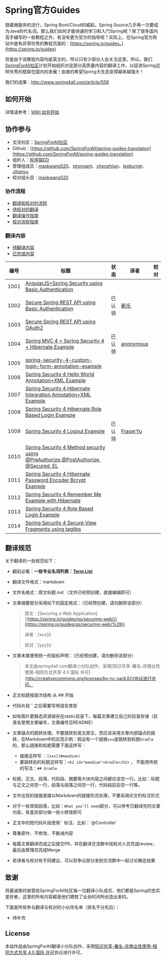 # Spring官方Guides

随着微服务的流行，Spring Boot/Cloud的崛起，Spring Source几乎再一次要成为Java的代名词。那么我们如何才能快速的学习和入门Spring呢？除了很多国内高手编写的一些教程之外，有没有更为官方的指导呢？实际上，在Spring官方网站中是有非常优秀的教程页面的：[https://spring.io/guides。](https://spring.io/guides)

但是由于该教程内容均是英文的，所以只有少部分人会关注这里。所以，我们[SpringForAll社区](http://spring4all.com)计划开始组织对这部分高质量内容的翻译工作，以促进Spring这样优秀的框架在国内的发展！由衷的希望Spring大生态变得越来越强大！

我们的成果：http://www.spring4all.com/article/558

## 如何开始

详情请参考：[WIKI 如何开始](https://github.com/SpringForAll/spring-guides-translation/wiki)

## 协作参与

* 交流社区：[SpringForAll社区](http://spring4all.com)
* Github：[https://github.com/SpringForAll/spring-guides-translation](https://github.com/SpringForAll/spring-guides-translation)
* 组织人：[程序猿DD](https://github.com/dyc87112/)
* 管理组成员：[maskwang520](https://github.com/maskwang520)、[strongant](https://github.com/strongant)、[chenzhijun](https://github.com/chenzhijun)、[lexburner](https://github.com/lexburner)、[Jitianyu](https://github.com/Jitianyu)
* 校对组头目：[maskwang520](https://github.com/maskwang520)

### 协作流程

* [翻译和校对的流程](https://github.com/SpringForAll/spring-guides-translation/blob/master/translate-readme.md)
* [待校对的翻译](https://github.com/SpringForAll/spring-guides-translation/pulls)
* [翻译操作指南](https://github.com/SpringForAll/spring-guides-translation/blob/master/translate-step.md) 
* [校对流程指南](https://github.com/SpringForAll/spring-guides-translation/blob/master/proofread.md)

### 翻译内容

* [待翻译内容](https://github.com/SpringForAll/spring-guides-translation/tree/master/source)
* [已完成内容](https://github.com/SpringForAll/spring-guides-translation/tree/master/translated)

<!-- ### 文章状态目录

| 编号   | 标题                                       | 状态   | 译者                                       | 校对                                       |
| ---- | ---------------------------------------- | ---- | ---------------------------------------- | ---------------------------------------- |
| 1001 | [Building a RESTful Web Service](https://spring.io/guides/gs/rest-service/) | 校对完成 | [Jitianyu](https://github.com/Jitianyu)  |                                          |
| 1002 | [Scheduling Tasks](https://spring.io/guides/gs/scheduling-tasks/) | 校对完成 | [happyxiaofan](https://github.com/happyxiaofan) | [carlzhangweiwen](https://github.com/carlzhangweiwen) |
| 1003 | [Consuming a RESTful Web Service](https://spring.io/guides/gs/consuming-rest/) | 校对完成 | [hapihapidoge](https://github.com/hapihapidoge) | [maskwang](https://github.com/maskwang520) |
| 1004 | [Building Java Projects with Maven](https://spring.io/guides/gs/maven/) | 校对完成 | [liqiangatongoingdotme](https://github.com/liqiangatongoingdotme) | [william-hyx](https://github.com/william-hyx) |
| 1005 | [Accessing Relational Data using JDBC with Spring](https://spring.io/guides/gs/relational-data-access/) | 寻找校对 | [codedrinker](https://github.com/codedrinker) |                                          |
| 1006 | [Uploading Files](https://spring.io/guides/gs/uploading-files/) |      | [JustDoNow](https://github.com/JustDoNow) |                                          |
| 1007 | [Authenticating a User with LDAP](https://spring.io/guides/gs/authenticating-ldap/) |      | [512013674](https://github.com/512013674) |                                          |
| 1008 | [Registering an Application with Facebook](https://spring.io/guides/gs/register-facebook-app/) |      |                                          |                                          |
| 1009 | [Messaging with Redis](https://spring.io/guides/gs/messaging-redis/) | 校对完成 | [linzx2015](https://github.com/linzx2015) |                                          |
| 1010 | [Registering an Application with Twitter](https://spring.io/guides/gs/register-twitter-app/) |      |                                          |                                          |
| 1011 | [Messaging with RabbitMQ](https://spring.io/guides/gs/messaging-rabbitmq/) | 校对完成 | [chenzhijun](https://github.com/chenzhijun) | [程序猿DD](https://github.com/dyc87112)     |
| 1012 | [Accessing Twitter Data](https://spring.io/guides/gs/accessing-twitter/) |      |                                          |                                          |
| 1013 | [Accessing Facebook Data](https://spring.io/guides/gs/accessing-facebook/) | 校对调整 | [wangzhidong](https://github.com/wangzhidong) |                                          |
| 1014 | [Accessing Data with Neo4j](https://spring.io/guides/gs/accessing-data-neo4j/) |      |                                          |                                          |
| 1015 | [Validating Form Input](https://spring.io/guides/gs/validating-form-input/) |      | [carl-zhao](https://github.com/carl-zhao) |                                          |
| 1016 | [Building a RESTful Web Service with Spring Boot Actuator](https://spring.io/guides/gs/actuator-service/) | 正在校对 | [xyq000](https://github.com/xyq000)      | [strongant](https://github.com/strongant) |
| 1017 | [Messaging with JMS](https://spring.io/guides/gs/messaging-jms/) |      | [zivyu](https://github.com/zivyu)        |                                          |
| 1018 | [Creating a Batch Service](https://spring.io/guides/gs/batch-processing/) | 校对完成 | [cleverlzc](https://github.com/cleverlzc) | [lexburner](https://github.com/lexburner) |
| 1019 | [Securing a Web Application](https://spring.io/guides/gs/securing-web/) | 校对完成 | [徐靖峰](https://github.com/lexburner)      | [程序猿DD](https://github.com/dyc87112)     |
| 1020 | [Building a Hypermedia-Driven RESTful Web Service](https://spring.io/guides/gs/rest-hateoas/) |      |                                          |                                          |
| 1021 | [Accessing Data with GemFire](https://spring.io/guides/gs/accessing-data-gemfire/) |      |                                          |                                          |
| 1022 | [Integrating Data](https://spring.io/guides/gs/integration/) | 翻译完成 | [xuxiaoxie](https://github.com/xuxiaoxie) | [xuxiaoxie](https://github.com/xuxiaoxie)[feilangrenM](https://github.com/feilangrenM) |
| 1023 | [Caching Data with GemFire](https://spring.io/guides/gs/caching-gemfire/) |      | [liweijian199011](https://github.com/liweijian199011) |                                          |
| 1024 | [Managing Transactions](https://spring.io/guides/gs/managing-transactions/) |      |                                          |                                          |
| 1025 | [Accessing Data with JPA](https://spring.io/guides/gs/accessing-data-jpa/) |      | [lovedboy2012](https://github.com/lovedboy2012) |                                          |
| 1026 | [Accessing Data with MongoDB](https://spring.io/guides/gs/accessing-data-mongodb/) | 校对完成 | [cholf](https://github.com/cholf)        | [cleverlzc](https://github.com/cleverlzc) |
| 1027 | [Serving Web Content with Spring MVC](https://spring.io/guides/gs/serving-web-content/) |      | [dejunyu](https://github.com/dejunyu)    |                                          |
| 1028 | [Converting a Spring Boot JAR Application to a WAR](https://spring.io/guides/gs/convert-jar-to-war/) | 校对完成 | [JohnHello](https://github.com/JohnHello) |                                          |
| 1029 | [Creating Asynchronous Methods](https://spring.io/guides/gs/async-method/) | 校对完成 | [shaoshao721](https://github.com/shaoshao721) | [mrdear](https://github.com/mrdear)      |
| 1030 | [Handling Form Submission](https://spring.io/guides/gs/handling-form-submission/) |      | [zzzvvvxxxd](https://github.com/zzzvvvxxxd) |                                          |
| 1031 | [Building an Application with Spring Boot](https://spring.io/guides/gs/spring-boot/) | 校对完成 | [nycgym](https://github.com/nycgym)      | [cleverlzc](https://github.com/cleverlzc) |
| 1032 | [Using WebSocket to build an interactive web application](https://spring.io/guides/gs/messaging-stomp-websocket/) | 校对完成 | [maskwang520](https://github.com/maskwang520) | [strongant](https://github.com/strongant) |
| 1033 | [Working a Getting Started guide with STS](https://spring.io/guides/gs/sts/) | 校对完成 | [hanbin](https://github.com/hanbin)      | [cleverlzc](https://github.com/cleverlzc) |
| 1034 | [Consuming a RESTful Web Service with AngularJS](https://spring.io/guides/gs/consuming-rest-angularjs/) | 校对完成 | [yunlzheng](https://github.com/yunlzheng) | [rhwayfun](https://github.com/rhwayfun)  |
| 1035 | [Consuming a RESTful Web Service with rest.js](https://spring.io/guides/gs/consuming-rest-restjs/) |      |                                          |                                          |
| 1036 | [Consuming a RESTful Web Service with jQuery](https://spring.io/guides/gs/consuming-rest-jquery/) |      | [william-hyx](https://github.com/william-hyx) |                                          |
| 1037 | [Enabling Cross Origin Requests for a RESTful Web Service](https://spring.io/guides/gs/rest-service-cors/) |      | [yunlzheng](https://github.com/yunlzheng) |                                          |
| 1038 | [Building Spring YARN Projects with Gradle](https://spring.io/guides/gs/gradle-yarn/) | 正在校对 | [UniKrau](https://github.com/UniKrau)    | [程序猿DD](https://github.com/dyc87112)     |
| 1039 | [Building Spring YARN Projects with Maven](https://spring.io/guides/gs/maven-yarn/) | 正在校对 | [UniKrau](https://github.com/UniKrau)    | [程序猿DD](https://github.com/dyc87112)     |
| 1040 | [Simple YARN Application](https://spring.io/guides/gs/yarn-basic/) | 正在校对 | [UniKrau](https://github.com/UniKrau)    | [程序猿DD](https://github.com/dyc87112)     |
| 1041 | [Testing YARN Application](https://spring.io/guides/gs/yarn-testing/) | 正在校对 | [UniKrau](https://github.com/UniKrau)    | [程序猿DD](https://github.com/dyc87112)     |
| 1042 | [Batch YARN Application](https://spring.io/guides/gs/yarn-batch-processing/) | 正在校对 | [UniKrau](https://github.com/UniKrau)    | [程序猿DD](https://github.com/dyc87112)     |
| 1043 | [Restartable Batch YARN Application](https://spring.io/guides/gs/yarn-batch-restart/) |      | [UniKrau](https://github.com/UniKrau)    |                                          |
| 1044 | [Consuming a SOAP web service](https://spring.io/guides/gs/consuming-web-service/) | 校对完成 |                                          |                                          |
| 1045 | [Accessing JPA Data with REST](https://spring.io/guides/gs/accessing-data-rest/) | 校对完成 | [strongant](https://github.com/strongant) | [maskwang](https://github.com/maskwang520) |
| 1046 | [Accessing Neo4j Data with REST](https://spring.io/guides/gs/accessing-neo4j-data-rest/) |      |                                          |                                          |
| 1047 | [Accessing MongoDB Data with REST](https://spring.io/guides/gs/accessing-mongodb-data-rest/) | 正在翻译 | [qiushile](https://github.com/qiushile)  |                                          |
| 1048 | [Accessing GemFire Data with REST](https://spring.io/guides/gs/accessing-gemfire-data-rest/) |      |                                          |                                          |
| 1049 | [Producing a SOAP web service](https://spring.io/guides/gs/producing-web-service/) | 校对完成 | [feilangrenM](https://github.com/feilangrenM) | [王嘉龙](https://github.com/zaixiandemiao)  |
| 1050 | [Simple Single Project YARN Application](https://spring.io/guides/gs/yarn-basic-single/) |      |                                          |                                          |
| 1051 | [Caching Data with Spring](https://spring.io/guides/gs/caching/) |      | [zzzvvvxxxd](https://github.com/zzzvvvxxxd) |                                          |
| 1052 | [Deploying to Cloud Foundry from STS](https://spring.io/guides/gs/sts-cloud-foundry-deployment/) |      |                                          |                                          |
| 1053 | [Spring Boot with Docker](https://spring.io/guides/gs/spring-boot-docker/) | 校对完成 | [StormMaybin](https://github.com/StormMaybin) | [carlzhangweiwen](https://github.com/carlzhangweiwen) |
| 1054 | [Working a Getting Started guide with IntelliJ IDEA](https://spring.io/guides/gs/intellij-idea/) | 校对完成 | [xiudongxu](https://github.com/xiudongxu) | [cleverlzc](https://github.com/cleverlzc) |
| 1055 | [Creating CRUD UI with Vaadin](https://spring.io/guides/gs/crud-with-vaadin/) |      |                                          |                                          |
| 1056 | [Service Registration and Discovery](https://spring.io/guides/gs/service-registration-and-discovery/) | 正在翻译 | [lovedboy2012](https://github.com/lovedboy2012) |                                          |
| 1057 | [Centralized Configuration](https://spring.io/guides/gs/centralized-configuration/) | 校对完成 | [zaixiandemiao](https://github.com/zaixiandemiao) | [胡明昊](https://github.com/hh23485)        |
| 1058 | [Routing and Filtering](https://spring.io/guides/gs/routing-and-filtering/) | 校对完成 | [hh23485](https://github.com/hh23485)    | [oshare](https://github.com/oshare)      |
| 1059 | [Circuit Breaker](https://spring.io/guides/gs/circuit-breaker/) | 校对完成 | [ligang](http://github.com/holy12345/)   | [Mr.lzc](http://github.com/cleverlzc)    |
| 1060 | [Client Side Load Balancing with Ribbon and Spring Cloud](https://spring.io/guides/gs/client-side-load-balancing/) | 寻找校对 | [holy12345](https://github.com/holy12345) |                                          |
| 1061 | [Testing the Web Layer](https://spring.io/guides/gs/testing-web/) |      |                                          |                                          |
| 1062 | [Accessing data with MySQL](https://spring.io/guides/gs/accessing-data-mysql/) |      | [pzzls](https://github.com/pzzls)        |                                          |
| 1063 | [Creating a Multi Module Project](https://spring.io/guides/gs/multi-module/) | 正在翻译 | [panhoucheng](https://github.com/panhoucheng) |                                          |
| 1064 | [Creating API Documentation with Restdocs](https://spring.io/guides/gs/testing-restdocs/) | 校对完成 | [HoldDie](https://github.com/HoldDie)    | [Jitianyu](https://github.com/Jitianyu)  |
| 2001 | [Spring Security Architecture](https://spring.io/guides/topicals/spring-security-architecture/) | 正在翻译 | [徐靖峰](https://github.com/lexburner)      | 马超君                                      |
| 3001 | [Building REST services with Spring](https://spring.io/guides/tutorials/bookmarks/) | 正在校对 | [silentbalanceyh](https://github.com/silentbalanceyh) | [cleverlzc](https://github.com/cleverlzc) |
| 3002 | [Spring Security and Angular JS](https://spring.io/guides/tutorials/spring-security-and-angular-js/) |      |                                          |                                          |
| 3003 | [React.js and Spring Data REST](https://spring.io/guides/tutorials/react-and-spring-data-rest/) |      |                                          |                                          |
| 3004 | [Spring Boot and OAuth2](https://spring.io/guides/tutorials/spring-boot-oauth2/) |      |                                          |                                          | -->

| 编号   | 标题                                       | 状态   | 译者                                       | 校对                                       |
| ---- | ---------------------------------------- | ---- | ---------------------------------------- | ---------------------------------------- |
| 1001 | [AngularJS+Spring Security using Basic Authentication](http://websystique.com/spring-security/angularjs-basic-authentication-using-spring-security/) |  |   |                                          |
| 1002 | [Secure Spring REST API using Basic Authentication](http://websystique.com/spring-security/secure-spring-rest-api-using-basic-authentication/) |已认领  | [新乐](https://github.com/qiushile)  |                                          |
| 1003 | [Secure Spring REST API using OAuth2](http://websystique.com/spring-security/secure-spring-rest-api-using-oauth2/) |  |   |                                          |
| 1004 | [Spring MVC 4 + Spring Security 4 + Hibernate Example](http://websystique.com/springmvc/spring-mvc-4-and-spring-security-4-integration-example/) |已认领  | [anonymous](https://github.com/wjtBird)   |                                          |
| 1005 | [spring-security-4-custom-login-form-annotation-example](http://websystique.com/spring-security/spring-security-4-custom-login-form-annotation-example/) |  |   |                                          |
| 1006 | [Spring Security 4 Hello World Annotation+XML Example](http://websystique.com/spring-security/spring-security-4-hello-world-annotation-xml-example/) |  |   |                                          |
| 1007 | [Spring Security 4 Hibernate Integration Annotation+XML Example](http://websystique.com/spring-security/spring-security-4-hibernate-annotation-example/) |  |   |                                          |
| 1008 | [Spring Security 4 Hibernate Role Based Login Example](http://websystique.com/spring-security/spring-security-4-hibernate-role-based-login-example/) |  |   |                                          |
| 1009 | [Spring Security 4 Logout Example](http://websystique.com/spring-security/spring-security-4-logout-example/) | 已认领  | [FraserYu](https://github.com/FraserYu)  |                                          |
| 1010 | [Spring Security 4 Method security using @PreAuthorize,@PostAuthorize, @Secured, EL](http://websystique.com/spring-security/spring-security-4-method-security-using-preauthorize-postauthorize-secured-el/) |  |   |                                          |
| 1011 | [Spring Security 4 Hibernate Password Encoder Bcrypt Example](http://websystique.com/spring-security/spring-security-4-password-encoder-bcrypt-example-with-hibernate/) |  |   |                                          |
| 1012 | [Spring Security 4 Remember Me Example with Hibernate](http://websystique.com/spring-security/spring-security-4-remember-me-example-with-hibernate/) |  |   |                                          |
| 1013 | [Spring Security 4 Role Based Login Example](http://websystique.com/spring-security/spring-security-4-role-based-login-example/) |  |   |                                          |
| 1014 | [Spring Security 4 Secure View Fragments using taglibs](http://websystique.com/spring-security/spring-security-4-secure-view-layer-using-taglibs/) |  |   |                                          |

## 翻译规范

关于翻译的一些规范如下：

* 翻前必看：**一些专业名词列表：[Term List](https://github.com/SpringForAll/spring-guides-translation/blob/master/term-list.md)**

* 翻译文件格式：markdown

* 文件名格式：原文标题.md （文件已经预创建，直接编辑即可）

* 文章摘要部分采用如下的固定格式：（已经预创建，请勿删除该部分）

  > 原文：\[Securing a Web Application\]\([https://spring.io/guides/gs/securing-web/\](https://spring.io/guides/gs/securing-web/%29\)
  >
  > 译者：\[xxx\]\(\)
  >
  > 校对：\[yyy\]\(\)

* 文章末尾使用统一的版权声明：（已经预创建，请勿删除该部分）
  > 本文由spring4all.com翻译小分队创作，采用\[知识共享-署名-非商业性使用-相同方式共享 4.0 国际 许可\]\([http://creativecommons.org/licenses/by-nc-sa/4.0/\)协议进行许可。](http://creativecommons.org/licenses/by-nc-sa/4.0/%29协议进行许可。)

* 正文标题按层次结构 从 \#\# 开始

* 代码片段\`\`\`之后需要写明语言类型

* 如有图片更静态资源保存在static目录下，每篇文章建立自己的目录存储（目录名使用文章编号，文章编号见README）

* 文章锚点的跳转处理，不要跳转到英文原文，而应该采用文章内部锚点的跳转，在Markdown中的实现示例：假设有一个链接`xxx`是跳转到标题`Gradle`的，那么链接和标题需要下面这样写：
  * 链接这样写 ：`[xxx](#maodian)`
  * 要跳转到的标题这样写：`<h2 id="maodian">Gradle</h2>` ， 不能用传统的写法：`## Gradle`

* 标题、正文、段落、代码段、摘要等大块内容之间都应该空一行。比如：标题与正文之间空一行，段落与段落之间空一行，代码段前后空一行等。

* 文中出现的链接直接以Markdown的链接形式处理，不要采用论文的标注形式

* 对于一些常规段落，比如：`What you’ll need`部分，可以参考已翻译完的文章内容，有差异部分做一些小修改即可

* 正文中的短代码片段使用\`\` 标注，比如：\`@Controller\`

* 尊重原作、不修改、不删减内容

* 每篇文章翻译完成之后提交PR，并在翻译交流群中找校对人员完成review，最后由管理员完成Merge

* 若译者与校对有不同建议，可以将争议部分发到交流群中一起讨论确定结果

## 致谢

将最诚挚的谢意给SpringForAll社区每一位翻译小队成员，他们都是Spring的忠实爱好者，这里的所有内容都是他们牺牲了业余时间所创造出来的。

下面是所有参与翻译与校对的小伙伴名单（排名不分先后）：

* 待补充

## License

本站作品由SpringForAll翻译小分队创作，采用[知识共享-署名-非商业性使用-相同方式共享 4.0 国际 许可](http://creativecommons.org/licenses/by-nc-sa/4.0/)协议进行许可。

